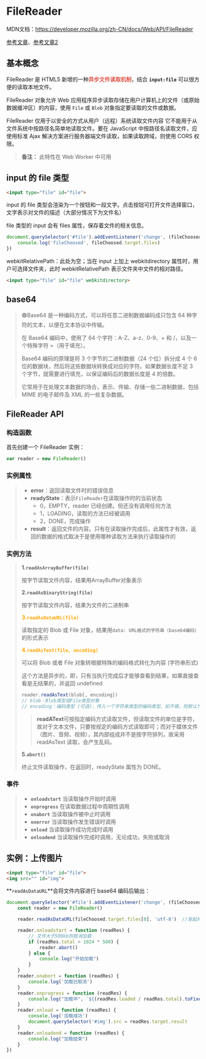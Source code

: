 # FileReader

MDN文档：https://developer.mozilla.org/zh-CN/docs/Web/API/FileReader

[参考文章](https://blog.csdn.net/weixin_44116302/article/details/91554835)、[参考文章2](https://devpress.csdn.net/viewdesign/64094e44986c660f3cf91cba.html)

## 基本概念

FileReader 是 HTML5 新增的一种<strong style="color:#DD5145">异步文件读取机制</strong>，结合 **`input:file`** 可以很方便的读取本地文件。

FileReader 对象允许 Web 应用程序异步读取存储在用户计算机上的文件（或原始数据缓冲区）的内容，使用 `File` 或 `Blob` 对象指定要读取的文件或数据。

FileReader 仅用于以安全的方式从用户（远程）系统读取文件内容 它不能用于从文件系统中按路径名简单地读取文件。要在 JavaScript 中按路径名读取文件，应使用标准 Ajax 解决方案进行服务器端文件读取，如果读取跨域，则使用 CORS 权限。

> **备注：** 此特性在 Web Worker 中可用

## input 的 file 类型

```html
<input type="file" id="file">
```

input 的 file 类型会渲染为一个按钮和一段文字。点击按钮可打开文件选择窗口，文字表示对文件的描述（大部分情况下为文件名）

file 类型的 input 会有 files 属性，保存着文件的相关信息。

```js
document.querySelector('#file').addEventListener('change', (fileChoosed) => {
    console.log('fileChoosed', fileChoosed.target.files)    
})
```

webkitRelativePath：此处为空；当在 input 上加上 webkitdirectory 属性时，用户可选择文件夹，此时 webkitRelativePath 表示文件夹中文件的相对路径。

```html
<input type="file" id="file" webkitdirectory>
```

## base64

> 🟢Base64 是一种编码方式，可以将任意二进制数据编码成只包含 64 种字符的文本，以便在文本协议中传输。
>
> 在 Base64 编码中，使用了 64 个字符：A-Z、a-z、0-9、+ 和 /，以及一个特殊字符 =（用于填充）。 
>
> Base64 编码的原理是将 3 个字节的二进制数据（24 个位）拆分成 4 个 6 位的数据块，然后将这些数据块转换成对应的字符。如果数据长度不足 3 个字节，就需要进行填充，以保证编码后的数据长度是 4 的倍数。
>
> 它常用于在处理文本数据的场合，表示、传输、存储一些二进制数据，包括 MIME 的电子邮件及 XML 的一些复杂数据。

## FileReader API

### 构造函数

首先创建一个 FileReader 实例：

```javascript
var reader = new FileReader()
```

### 实例属性

> - **error**：返回读取文件时的错误信息
> - **readyState**：表示`FileReader`在读取操作时的当前状态
>   - 0，EMPTY，reader 已经创建。但还没有调用任何方法
>   - 1，LOADING，读取的方法已经被调用
>   - 2，DONE，完成操作
> - **result**：返回文件的内容。只有在读取操作完成后，此属性才有效，返回的数据的格式取决于是使用哪种读取方法来执行读取操作的

### 实例方法

> **1.`readAsArrayBuffer(file)`**
>
> 按字节读取文件内容，结果用ArrayBuffer对象表示
>
> **2.`readAsBinaryString(file)`**
>
> 按字节读取文件内容，结果为文件的二进制串
>
> <strong style="color:orange">3.`readAsDataURL(file)`</strong>
>
> 读取指定的 Blob 或 File 对象，结果用`data: URL格式的字符串（base64编码）`的形式表示
>
> <strong style="color:orange">4.`readAsText(file, encoding)`</strong>
>
> 可以将 Blob 或者 File 对象转根据特殊的编码格式转化为内容 (字符串形式)
>
> 这个方法是异步的，即，只有当执行完成后才能够查看到结果，如果直接查看是无结果的，并返回 undefined
>
> ```js
> reader.readAsText(blob[, encoding])
> // blob：Blob类型或File类型对象
> // encoding：编码类型 (可选)，传入一个字符串类型的编码类型，如不填，则默认为“utf-8”类型
> ```
>
> > **readAText**可按指定编码方式读取文件，但读取文件的单位是字符，故对于文本文件，只要按规定的编码方式读取即可；而对于媒体文件（图片、音频、视频），其内部组成并不是按字符排列，故采用 readAsText 读取，会产生乱码。
>
> **5.`abort()`**
>
> 终止文件读取操作，在返回时，readyState 属性为 DONE。

### 事件

> - **`onloadstart`** 当读取操作开始时调用
> - **`onprogress`** 在读取数据过程中周期性调用
> - **`onabort`** 当读取操作被中止时调用
> - **`onerror`** 当读取操作发生错误时调用
> - **`onload`** 当读取操作成功完成时调用
> - **`onloadend`** 当读取操作完成时调用，无论成功，失败或取消

## 实例：上传图片

```html
<input type="file" id="file">
<img src="" id="img">
```

**`readAsDataURL`**会将文件内容进行 base64 编码后输出：

```js
document.querySelector('#file').addEventListener('change', (fileChoosed) => {
    const reader = new FileReader()

    reader.readAsDataURL(fileChoosed.target.files[0], 'utf-8')	//发起异步请求

    reader.onloadstart = function (readRes) {
        // 文件大于500kb则取消加载
        if (readRes.total > 1024 * 500) {
            reader.abort()
        } else {
            console.log("开始加载")
        }
    }
    reader.onabort = function (readRes) {
        console.log('加载已取消')
    }
    reader.onprogress = function (readRes) {
        console.log("加载中", `${(readRes.loaded / readRes.total).toFixed(2) * 100}/100`)
    }
    reader.onload = function (readRes) {
        console.log('加载成功')
        document.querySelector('#img').src = readRes.target.result
    }
    reader.onloadend = function (readRes) {
        console.log("加载结束")
    }
})
```

